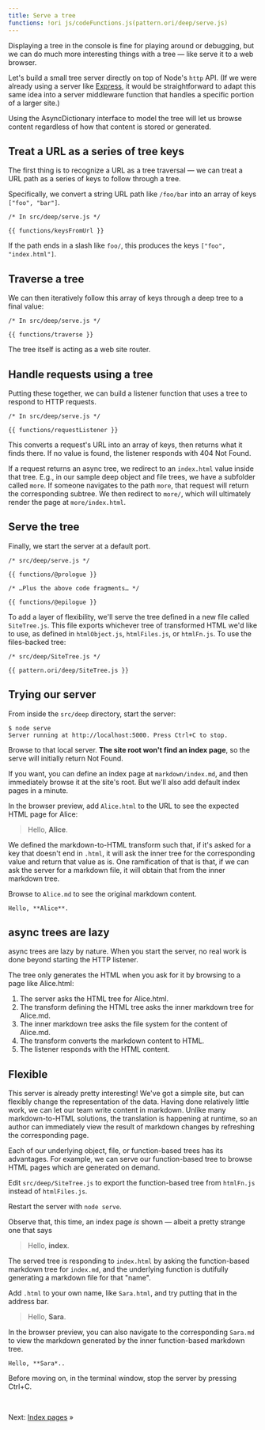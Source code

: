 ```yaml
---
title: Serve a tree
functions: !ori js/codeFunctions.js(pattern.ori/deep/serve.js)
---
```


Displaying a tree in the console is fine for playing around or debugging, but we can do much more interesting things with a tree — like serve it to a web browser.

Let's build a small tree server directly on top of Node's `http` API. (If we were already using a server like [Express](https://expressjs.com/), it would be straightforward to adapt this same idea into a server middleware function that handles a specific portion of a larger site.)

Using the AsyncDictionary interface to model the tree will let us browse content regardless of how that content is stored or generated.

## Treat a URL as a series of tree keys

The first thing is to recognize a URL as a tree traversal — we can treat a URL path as a series of keys to follow through a tree.

Specifically, we convert a string URL path like `/foo/bar` into an array of keys `["foo", "bar"]`.

```{{'js'}}
/* In src/deep/serve.js */

{{ functions/keysFromUrl }}
```

If the path ends in a slash like `foo/`, this produces the keys `["foo", "index.html"]`.

## Traverse a tree

We can then iteratively follow this array of keys through a deep tree to a final value:

```{{'js'}}
/* In src/deep/serve.js */

{{ functions/traverse }}
```

The tree itself is acting as a web site router.

## Handle requests using a tree

Putting these together, we can build a listener function that uses a tree to respond to HTTP requests.

```{{'js'}}
/* In src/deep/serve.js */

{{ functions/requestListener }}
```

This converts a request's URL into an array of keys, then returns what it finds there. If no value is found, the listener responds with 404 Not Found.

If a request returns an async tree, we redirect to an `index.html` value inside that tree. E.g., in our sample deep object and file trees, we have a subfolder called `more`. If someone navigates to the path `more`, that request will return the corresponding subtree. We then redirect to `more/`, which will ultimately render the page at `more/index.html`.

## Serve the tree

Finally, we start the server at a default port.

```{{'js'}}
/* src/deep/serve.js */

{{ functions/@prologue }}

/* …Plus the above code fragments… */

{{ functions/@epilogue }}

```

To add a layer of flexibility, we'll serve the tree defined in a new file called `SiteTree.js`. This file exports whichever tree of transformed HTML we'd like to use, as defined in `htmlObject.js`, `htmlFiles.js`, or `htmlFn.js`. To use the files-backed tree:

```{{'js'}}
/* src/deep/SiteTree.js */

{{ pattern.ori/deep/SiteTree.js }}
```

## Trying our server

<span class="tutorialStep"></span> From inside the `src/deep` directory, start the server:

```console
$ node serve
Server running at http://localhost:5000. Press Ctrl+C to stop.
```

<span class="tutorialStep"></span> Browse to that local server. **The site root won't find an index page**, so the serve will initially return Not Found.

If you want, you can define an index page at `markdown/index.md`, and then immediately browse it at the site's root. But we'll also add default index pages in a minute.

<span class="tutorialStep"></span> In the browser preview, add `Alice.html` to the URL to see the expected HTML page for Alice:

> Hello, **Alice**.

We defined the markdown-to-HTML transform such that, if it's asked for a key that doesn't end in `.html`, it will ask the inner tree for the corresponding value and return that value as is. One ramification of that is that, if we can ask the server for a markdown file, it will obtain that from the inner markdown tree.

<span class="tutorialStep"></span> Browse to `Alice.md` to see the original markdown content.

```
Hello, **Alice**.
```

## async trees are lazy

async trees are lazy by nature. When you start the server, no real work is done beyond starting the HTTP listener.

The tree only generates the HTML when you ask for it by browsing to a page like Alice.html:

1. The server asks the HTML tree for Alice.html.
1. The transform defining the HTML tree asks the inner markdown tree for Alice.md.
1. The inner markdown tree asks the file system for the content of Alice.md.
1. The transform converts the markdown content to HTML.
1. The listener responds with the HTML content.

## Flexible

This server is already pretty interesting! We've got a simple site, but can flexibly change the representation of the data. Having done relatively little work, we can let our team write content in markdown. Unlike many markdown-to-HTML solutions, the translation is happening at runtime, so an author can immediately view the result of markdown changes by refreshing the corresponding page.

Each of our underlying object, file, or function-based trees has its advantages. For example, we can serve our function-based tree to browse HTML pages which are generated on demand.

<span class="tutorialStep"></span> Edit `src/deep/SiteTree.js` to export the function-based tree from `htmlFn.js` instead of `htmlFiles.js`.

<span class="tutorialStep"></span> Restart the server with `node serve`.

<span class="tutorialStep"></span> Observe that, this time, an index page _is_ shown — albeit a pretty strange one that says

> Hello, **index**.

The served tree is responding to `index.html` by asking the function-based markdown tree for `index.md`, and the underlying function is dutifully generating a markdown file for that "name".

<span class="tutorialStep"></span> Add `.html` to your own name, like `Sara.html`, and try putting that in the address bar.

> Hello, **Sara**.

<span class="tutorialStep"></span> In the browser preview, you can also navigate to the corresponding `Sara.md` to view the markdown generated by the inner function-based markdown tree.

```
Hello, **Sara*..
```

<span class="tutorialStep"></span> Before moving on, in the terminal window, stop the server by pressing Ctrl+C.

&nbsp;

Next: [Index pages](indexPages.html) »
